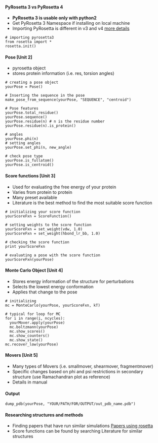 #### PyRosetta 3 vs PyRosetta 4

- **PyRosetta 3 is usable only with python2**
- Get PyRosetta 3 Namespace if installing on local machine
- Importing PyRosetta is different in v3 and v4 [more details](https://www.rosettacommons.org/docs/latest/scripting_documentation/PyRosetta/PyRosetta)

~~~
# importing pyrosetta3
from rosetta import *
rosetta.init()
~~~

#### Pose [Unit 2]

- pyrosetta object
- stores protein information (i.e. res, torsion angles)

~~~
# creating a pose object
yourPose = Pose()

# Inserting the sequence in the pose
make_pose_from_sequence(yourPose, "SEQUENCE", "centroid")

# Pose features
yourPose.total_residue()
yourPose.sequence()
yourPose.residue(n) # n is the residue number
yourPose.residue(n).is_protein()

# angles
yourPose.phi(n)
# setting angles
yourPose.set_phi(n, new_angle)

# check pose type
yourPose.is_fullatom()
yourPose.is_centroid()
~~~

#### Score functions [Unit 3]
- Used for evaluating the free energy of your protein
- Varies from protein to protein
- Many preset available
- Literature is the best method to find the most suitable score function

~~~
# initializing your score function
yourScoreFxn = ScoreFunction()

# setting weights to the score function
yourScoreFxn = set_weight(vdw, 1.0)
yourScoreFxn = set_weight(hbond_lr_bb, 1.0)

# checking the score function
print yourScoreFxn

# evaluating a pose with the score function
yourScoreFxn(yourPose)
~~~


#### Monte Carlo Object [Unit 4]

- Stores energy information of the structure for perturbations
- Selects the lowest energy conformation
- Applies that change to the pose

~~~
# initializing
mc = MonteCarlo(yourPose, yourScoreFxn, kT)

# typical for loop for MC
for i in range(i, ncycles):
  yourMover.apply(yourPose)
  mc.boltzmann(yourPose)
  mc.show_scores()
  mc.show_counters()
  mc.show_state()
mc.recover_low(yourPose)
~~~

#### Movers [Unit 5]

- Many types of Movers (i.e. smallmover, shearmover, fragmentmover)
- Specific changes based on phi and psi restrictions in secondary structure (use Ramachandran plot as reference)
- Details in manual

#### Output

~~~
dump_pdb(yourPose, "YOUR/PATH/FOR/OUTPUT/out_pdb_name.pdb")
~~~

#### Researching structures and methods
- Finding papers that have run similar simulations [Papers using rosetta](https://www.rosettacommons.org/about/publications)
- Score functions can be found by searching Literature for similar structures
